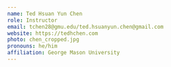 ```yaml
---
name: Ted Hsuan Yun Chen
role: Instructor
email: tchen28@gmu.edu/ted.hsuanyun.chen@gmail.com
website: https://tedhchen.com
photo: chen_cropped.jpg
pronouns: he/him
affiliation: George Mason University
---
```

